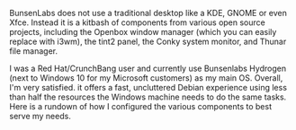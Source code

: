BunsenLabs does not use a traditional desktop like a KDE, GNOME or even Xfce. Instead it is a kitbash of components from various open source projects, including the Openbox window manager (which you can easily replace with i3wm), the tint2 panel, the Conky system monitor, and Thunar file manager. 

I was a Red Hat/CrunchBang user and currently use Bunsenlabs Hydrogen (next to Windows 10 for my Microsoft customers) as my main OS. Overall, I'm very satisfied. it offers a fast, uncluttered Debian experience using less than half the resources the Windows machine needs to do the same tasks. Here is a rundown of how I configured the various components to best serve my needs.
